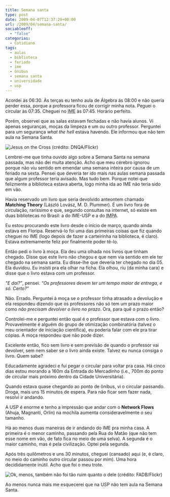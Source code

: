 ```yaml
---
title: Semana santa
type: post
date: 2009-04-07T12:37:29+00:00
url: /2009/04/semana-santa/
sociableoff:
  - "false"
categorias:
  - Cotidiano
tags:
  - aulas
  - biblioteca
  - feriado
  - ime
  - ônibus
  - semana santa
  - universidade
  - usp
---
```


Acordei às 06:30. Às terças eu tenho aula de Álgebra ás 08:00 e não queria perder essa, porque a professora ficou de corrigir minha nota. Peguei o circular às 07:35. Cheguei no <acronym title="Instituto de Matemática e Estatística">IME</acronym> às 07:45. Horário perfeito.

Porém, observei que as salas estavam fechadas e não havia alunos. Vi apenas seguranças, moças da limpeza e um ou outro professor. Perguntei para um segurança _what the hell_ estava havendo. Ele informou que não tem aula na Semana Santa.

![Jesus on the Cross (crédito: DNQA/Flickr)](https://farm4.static.flickr.com/3605/3420324215_28dc645ab4.jpg)

Lembrei-me que tinha ouvido algo sobre a Semana Santa na semana passada, mas não dei muita atenção. Acho que meu cérebro ignorou porque não viu sentido em emendar uma semana inteira por causa de um feriado na sexta. Pensei que deveria ter ido mais nas aulas semana passada que algum professor teria avisado. Mas tudo bem. Porque notei que felizmente a biblioteca estava aberta, logo minha ida ao IME não teria sido em vão.

Havia reservado um livro que seria devolvido anteontem chamado **Matching Theory** (László Lovász, M. D. Plummer). É um livro fora de circulação, raríssimo e que, segundo consultas na internet, só existe em duas bibliotecas no Brasil: a do IME-USP e a do <acronym title="Instituto de Matemática Pura e Aplicada">IMPA</acronym>.

Eu estou procurando este livro desde o início de março, quando ainda estava em Floripa. Reservá-lo foi uma das primeiras coisas que fiz quando cheguei no IME (logo depois de fazer a carteirinha na biblioteca, é claro). Estava extremamente feliz por finalmente poder tê-lo.

Então pedi o livro à moça. Ela deu uma olhada nos livros que tinham chegado. Disse que este livro não chegou e que nem via sentido em ele ter chegado na semana santa. Eu disse-lhe que deveria ter chegado no dia 05. Ela duvidou. Eu insisti pra ela olhar na ficha. Ela olhou, riu (da minha cara) e disse que o livro estava com um professor.

_“E daí?”_, pensei. _“Os professores devem ter um tempo maior de entrega, e só. Certo?”_

Não. Errado. Perguntei à moça se o professor tinha atrasado a devolução e ela respondeu dizendo que os professores não só tem um prazo maior como _não precisam devolver o livro no prazo_. Ora, para quê o prazo então?

Controlei-me e perguntei então qual é o professor que estava com o livro. Provavelmente é alguém do grupo de otimização combinatória (talvez o meu orientador de iniciação científica), eu poderia falar com ele pra tirar cópias. A moça respondeu que não pode dizer.

Excelente então, fico sem livro e sem previsão de quando o professor vai devolver, sem nem saber se o livro ainda existe. Talvez eu nunca consiga o livro. Quem sabe?

Educadamente agradeci e fui pegar o circular para voltar pra casa. Há cinco dias estou morando a 160m da Entrada do Mercadinho (i.e., 700m do ponto de circular mais próximo dentro da Cidade Universitária).

Quando estava quase chegando ao ponto de ônibus, vi o circular passando. Droga, mais uns 15 minutos de espera. Para não ficar sem fazer nada, resolvi ir andando.

A USP é enorme e tenho a impressão que andar com o **Network Flows** (Ahuja, Magnanti, Orlin) na mochila aumenta consideravelmente o seu tamanho.

Há ao menos duas maneiras de ir andando do IME pra minha casa. A primeira é o menor caminho, passando pela Rua do Matão (que não tem esse nome em vão, de fato fica no meio de uma selva). A segunda é o maior caminho, mas é pela civilização. Optei pela segunda.

Após três quilômetros e uns 30 minutos, cheguei (cansado) aqui (e, é claro, no meio do caminho outro circular passou por mim). Uma hora decididamente inútil. Acho que foi o meu trote.

![Ok, menos, também não foi tão ruim quanto o dele (crédito: FADB/Flickr)](https://farm4.static.flickr.com/3466/3267278675_6aceaa1994.jpg)

Ao menos nunca mais me esquecerei que na USP não tem aula na Semana Santa.
